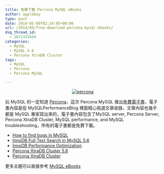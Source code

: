 ```yaml
---
title: 免費下載 Percona MySQL eBooks
author: appleboy
type: post
date: 2014-05-09T02:24:05+00:00
url: /2014/05/free-download-percona-mysql-ebooks/
dsq_thread_id:
  - 2671331654
categories:
  - MySQL
  - MySQL 5.6
  - Percona XtraDB Cluster
tags:
  - MySQL
  - Percona
  - Percona MySQL

---
```

<div style="margin:0 auto; text-align:center">
  <a href="https://www.flickr.com/photos/appleboy/12023069753/" title="percona by appleboy46, on Flickr"><img src="https://i1.wp.com/farm4.staticflickr.com/3820/12023069753_de60d0c86d_m.jpg?resize=240%2C234&#038;ssl=1" alt="percona" data-recalc-dims="1" /></a>
</div>

玩 MySQL 的一定知道 [Percona][1]，這次 Percona MySQL 推出[免費電子書][2]，電子書內容是從 MySQLPerformanceBlog 裡面精心挑選文章收錄，文章內容也幾乎都是 MySQL 專家寫出來的，電子書內容包含了MySQL server, Percona Server, Percona XtraDB Cluster, MySQL performance, and MySQL troubleshooting，所有的電子書都是免費下載。

  * [How to find bugs in MySQL][3]
  * [InnoDB Full Text Search in MySQL 5.6][4]
  * [InnoDB Performance Optimization][5]
  * [Percona XtraDB Cluster 5.6][6]
  * [Percona XtraDB Cluster][7]

更多主題可以直接參考 [MySQL eBooks][2]

 [1]: http://www.percona.com/
 [2]: http://www.percona.com/resources/mysql-ebooks
 [3]: http://www.percona.com/resources/mysql-ebooks/how-find-bugs-mysql
 [4]: http://www.percona.com/resources/mysql-ebooks/innodb-full-text-search-mysql-56
 [5]: http://www.percona.com/resources/mysql-ebooks/innodb-performance-optimization
 [6]: http://www.percona.com/resources/mysql-ebooks/percona-xtradb-cluster-56
 [7]: http://www.percona.com/resources/mysql-ebooks/percona-xtradb-cluster